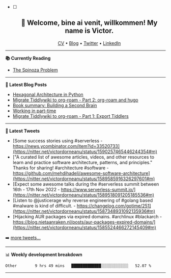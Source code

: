   - [ ] <h2 align="center">👋 Welcome, bine ai venit, willkommen! My name is Victor. </h2>
                            <p align="center">
                            <a href="https://dornea.nu/cv">CV</a> •
                            <a href="https://blog.dornea.nu">Blog</a> •
                            <a href="https://twitter.com/victordorneanu">Twitter</a> •
                            <a href="https://www.linkedin.com/in/victor-dorneanu/">LinkedIn</a> 
                            </p>

  <!--
  **dorneanu/dorneanu** is a ✨ _special_ ✨ repository because its `README.md` (this file) appears on your GitHub profile.

  Here are some ideas to get you started:

  - 🔭 I’m currently working on ...
  - 🌱 I’m currently learning ...
  - 👯 I’m looking to collaborate on ...
  - 🤔 I’m looking for help with ...
  - 💬 Ask me about ...
  - 📫 How to reach me: ...
  - 😄 Pronouns: ...
  - ⚡ Fun fact: ...
  -->

  ---

  **📚 Currently Reading**

  - [The Spinoza Problem](https://www.goodreads.com/book/show/12715691-the-spinoza-problem)

  ---

  **📝 Latest Blog Posts**

  <!-- BLOG-POST-LIST:START -->
- [Hexagonal Architecture in Python](https://blog.dornea.nu/2022/10/24/hexagonal-architecture-in-python/)
- [Migrate Tiddlywiki to org-roam - Part 2: org-roam and hugo](https://blog.dornea.nu/2022/10/04/migrate-tiddlywiki-to-org-roam-part-2-org-roam-and-hugo/)
- [Book summary: Building a Second Brain](https://blog.dornea.nu/2022/09/27/book-summary-building-a-second-brain/)
- [Working in part-time](https://blog.dornea.nu/2022/09/16/working-in-part-time/)
- [Migrate Tiddlywiki to org-roam - Part 1: Export Tiddlers](https://blog.dornea.nu/2022/09/03/migrate-tiddlywiki-to-org-roam-part-1-export-tiddlers/)
<!-- BLOG-POST-LIST:END -->

  ---

  **📱 Latest Tweets**

  <!-- TWITTER:START -->
- [Some success stories using #serverless - https://news.ycombinator.com/item?id=33520733](https://nitter.net/victordorneanu/status/1590257465446244354#m)
- [&quot;A curated list of awesome articles, videos, and other resources to learn and practice software architecture, patterns, and principles.&quot; Thanks for sharing! #architecture #software - https://github.com/mehdihadeli/awesome-software-architecture](https://nitter.net/victordorneanu/status/1589585916326297601#m)
- [Expect some awesome talks during the #serverless summit between 16th - 17th Nov 2022 - https://www.serverless-summit.io/](https://nitter.net/victordorneanu/status/1589518091205185536#m)
- [Listen to @justicerage why reverse engineering of #golang based #malware is kind of difficult.  - https://changelog.com/gotime/251](https://nitter.net/victordorneanu/status/1587348931092135936#m)
- [Hijacking AUR packages via expired domains. #archlinux #blackarch - https://blog.nietaanraken.nl/posts/aur-packages-expired-domains/](https://nitter.net/victordorneanu/status/1585524466272145409#m)
<!-- TWITTER:END -->

  ➡️ [more tweets...](https://twitter.com/victordorneanu)

  ---

  📊 **Weekly development breakdown**

  <!--START_SECTION:waka-->

```text
Other        9 hrs 49 mins   █████████████░░░░░░░░░░░░   52.07 %
```

<!--END_SECTION:waka-->

  ---
